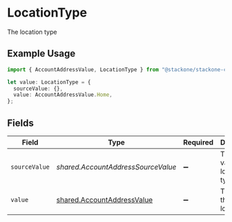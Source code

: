# LocationType

The location type

## Example Usage

```typescript
import { AccountAddressValue, LocationType } from "@stackone/stackone-client-ts/sdk/models/shared";

let value: LocationType = {
  sourceValue: {},
  value: AccountAddressValue.Home,
};
```

## Fields

| Field                                                                           | Type                                                                            | Required                                                                        | Description                                                                     | Example                                                                         |
| ------------------------------------------------------------------------------- | ------------------------------------------------------------------------------- | ------------------------------------------------------------------------------- | ------------------------------------------------------------------------------- | ------------------------------------------------------------------------------- |
| `sourceValue`                                                                   | *shared.AccountAddressSourceValue*                                              | :heavy_minus_sign:                                                              | The source value of the location type.                                          | Home                                                                            |
| `value`                                                                         | [shared.AccountAddressValue](../../../sdk/models/shared/accountaddressvalue.md) | :heavy_minus_sign:                                                              | The type of the location.                                                       | home                                                                            |